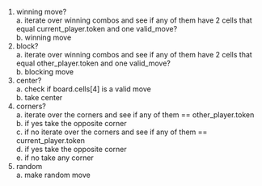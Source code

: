 1. winning move? <br>
  a. iterate over winning combos and see if any of them have 2 cells that equal current_player.token and one valid_move?<br>
  b. winning move<br>
2. block?<br>
  a. iterate over winning combos and see if any of them have 2 cells that equal other_player.token and one valid_move?<br>
  b. blocking move<br>
3. center?<br>
  a. check if board.cells[4] is a valid move<br>
  b. take center<br>
4. corners?<br>
  a. iterate over the corners and see if any of them == other_player.token<br>
  b. if yes take the opposite corner<br>
  c. if no iterate over the corners and see if any of them == current_player.token<br>
  d. if yes take the opposite corner<br>
  e. if no take any corner<br>
5. random<br>
  a. make random move
